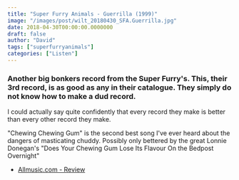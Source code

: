 ```yaml
---
title: "Super Furry Animals - Guerrilla (1999)"
image: "/images/post/wilt_20180430_SFA.Guerrilla.jpg"
date: 2018-04-30T00:00:00.0000000
draft: false
author: "David"
tags: ["superfurryanimals"]
categories: ["Listen"]
---
```

### Another big bonkers record from the Super Furry's. This, their 3rd record, is as good as any in their catalogue. They simply do not know how to make a dud record.  
  
I could actually say quite confidently that every record they make is better than every other record they make. 

 "Chewing Chewing Gum" is the second best song I've ever heard about the dangers of masticating chuddy. Possibly only bettered by the great Lonnie Donegan's "Does Your Chewing Gum Lose Its Flavour On the Bedpost Overnight"

-  [Allmusic.com - Review](https://www.allmusic.com/album/guerrilla-mw0000241663)
